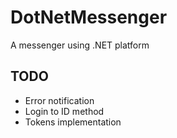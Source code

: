 # DotNetMessenger
A messenger using .NET platform

## TODO
- Error notification
- Login to ID method
- Tokens implementation